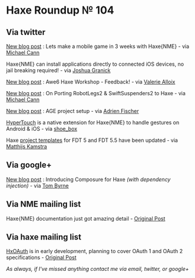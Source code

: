 [_template]: roundup.html
# Haxe Roundup № 104

## Via twitter

[New blog post][link 1] : Lets make a mobile game in 3 weeks with Haxe{NME} - via [Michael Cann][link 2]

Haxe{NME} can install applications directly to connected iOS devices, no jail breaking required! - via [Joshua Granick][link 3]

[New blog post][link 4] : Awe6 Haxe Workshop - Feedback! - via [Valerie Alloix][link 5]

[New blog post][link 6] : On Porting RobotLegs2 &amp; SwiftSuspenders2 to Haxe - via [Michael Cann][link 7]

[New blog post][link 8] : AGE project setup - via [Adrien Fischer][link 9]

[HyperTouch][link 10] is a native extension for Haxe{NME} to handle gestures on Android &amp; iOS - via [shoe_box][link 11]

Haxe [project templates][link 12] for FDT 5 and FDT 5.5 have been updated - via [Matthijs Kamstra][link 13]

## Via google+

[New blog post][link 14] : Introducing Composure for Haxe *(with dependency injection)* - via [Tom Byrne][link 15]

## Via NME mailing list

Haxe{NME} documentation just got amazing detail - [Original Post][link 16]

## Via haxe mailing list

[HxOAuth][link 17] is in early development, planning to cover OAuth 1 and OAuth 2 specifications - [Original Post][link 18]

*As always, if I've missed anything contact me via email, twitter, or google+*

[link 1]: http://mikecann.co.uk/personal-projects/lets-make-a-mobile-game-in-3-weeks-with-haxe-nme/ "New blog post"
[link 2]: https://www.twitter.com/mikeysee "Michael Cann"
[link 3]: https://www.twitter.com/singmajesty "Joshua Granick"
[link 4]: http://www.silexlabs.org/133445/the-blog/haxe-workshop-le-feedback/ "New blog post"
[link 5]: https://www.twitter.com/elimak "Valerie Alloix"
[link 6]: http://mikecann.co.uk/programming/on-porting-robotlegs2-swiftsupenders2-to-haxe/ "New blog post"
[link 7]: https://www.twitter.com/mikeysee "Michael Cann"
[link 8]: http://revolugame.com/age-project-setup/ "New blog post"
[link 9]: https://www.twitter.com/RevoluGame "Adrien Fischer"
[link 10]: https://github.com/shoebox/HyperTouch "HyperTouch"
[link 11]: https://www.twitter.com/shoe_box "shoe_box"
[link 12]: https://github.com/MatthijsKamstra/FDT-Haxe-project-templates "project templates"
[link 13]: https://www.twitter.com/MatthijsKamstra "Matthijs Kamstra"
[link 14]: http://www.tbyrne.org/introducing-composure-for-haxe-with-dependency-injection "New blog post"
[link 15]: http://www.tbyrne.org "Tom Byrne"
[link 16]: http://haxe.org/forum/thread/3611 "Original Post"
[link 17]: http://code.google.com/p/hxoauth/ "HxOAuth"
[link 18]: https://groups.google.com/d/msg/haxelang/Lzm1aLLbgbQ/FLhkkSwfO0QJ "Original Post"

